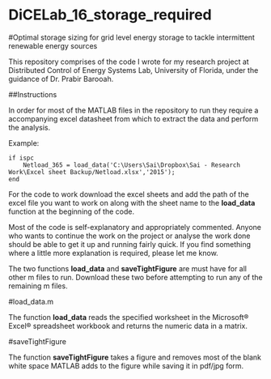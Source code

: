 # DiCELab_16_storage_required


#Optimal storage sizing for grid level energy storage to tackle intermittent renewable energy sources 


This repository comprises of the code I wrote for my research project at Distributed Control of Energy Systems Lab, University of Florida, under the guidance of Dr. Prabir Barooah.


##Instructions

In order for most of the MATLAB files in the repository to run they require a accompanying excel datasheet from which to extract the data and perform the analysis. 

Example: 
```
if ispc
    Netload_365 = load_data('C:\Users\Sai\Dropbox\Sai - Research Work\Excel sheet Backup/Netload.xlsx','2015');
end
```
For the code to work download the excel sheets and add the path of the excel file you want to work on along with the sheet name to the **load_data** function at the beginning of the code.

Most of the code is self-explanatory and appropriately commented. Anyone who wants to continue the work on the project or analyse the work done should be able to get it up and running fairly quick. If you find something where a little more explanation is required, please let me know. 

The two functions **load_data** and **saveTightFigure** are must have for all other m files to run. Download these two before attempting to run any of the remaining m files.

#load_data.m

The function **load_data** reads the specified worksheet in the Microsoft® Excel® spreadsheet workbook and returns the numeric data in a matrix.

#saveTightFigure

The function **saveTightFigure** takes a figure and removes most of the blank white space MATLAB adds to the figure while saving it in pdf/jpg form.
